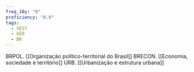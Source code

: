 ```yaml
---
freq_10y: "0"
proficiency: "0.0"
tags:
  - VEST
  - GEO
  - BR
---
```

BRPOL. [[Organização político-territorial do Brasil]]
BRECON. [[Economia, sociedade e território]]
URB. [[Urbanização e estrutura urbana]]